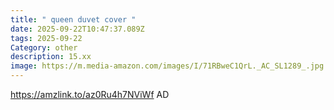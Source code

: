 ```yaml
---
title: " queen duvet cover "
date: 2025-09-22T10:47:37.089Z
tags: 2025-09-22
Category: other
description: 15.xx
image: https://m.media-amazon.com/images/I/71RBweC1QrL._AC_SL1289_.jpg
---
```

https://amzlink.to/az0Ru4h7NViWf
AD